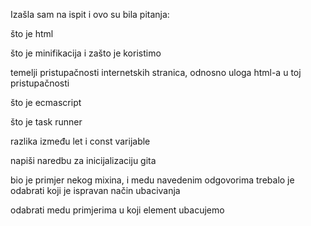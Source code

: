 Izašla sam na ispit i ovo su bila pitanja:

što je html

što je minifikacija i zašto je koristimo

temelji pristupačnosti internetskih stranica, odnosno uloga html-a u toj pristupačnosti

što je ecmascript

što je task runner

razlika između let i const varijable

napiši naredbu za inicijalizaciju gita

bio je primjer nekog mixina, i medu navedenim odgovorima trebalo je odabrati koji je ispravan način ubacivanja

odabrati medu primjerima u koji element ubacujemo <title>

medu primjerima odabrati koja od navedenih metoda nije za dohvaćanje elemenata u DOM-u

trebalo je kreirati audio element sa URL-om i kontrolama zvuka

odabrati primjer koji nije primjer svojstva HTML DOMa

odaberi element s kojim ubacujemo linijski css

ako želimo mijenjati boju linka kada prelazimo preko mišem, koji od navdenih primjera koristimo

koji od navedenih primjera nije petlja

koji od navedenih primjera nije ispravan identifikator varijabli

od navedenih primjera odaberi onaj s kojim importiramo funkciju u sass

odaberi ispravan primjer varijable u scss-u

koji od navedenih elemenata koristimo za navigaciju

koji element od navedenih koristimo kad želimo ubaciti nešto nevezano za sadržaj

odaberi element koji koristimo za ubacivanje uvodnog sadržaja

koja od metoda ne pripada životnom ciklusu komponente

true/false - javascript je OO jezik

true/false - js je funkcijski jezik

što je git

što je repozitorij

bio je zadatak s kojim u css-u treba napraviti element s proizvoljnim vrijednostima. Izgleda ovako

div {
border: none;
padding: 50px;
height: 200px;
width: 200px;
background-color: red;
border-top-right-radius: 100%;
border-bottom-left-radius: 100%;
}

28. zadatak u js-u kojem je trebalo definirati funkciju koja ce vratiti veci od dva broja. ako su brojevi jednaki, funckija vraca prvi broj. funkcija prima 2 parametra pa npr ako su parametri 1 i 2, vratit će 2..tako nešto

29. bio je zadatak gdje je trebalo unutar zadanog elementa s nekim id-jem ispisati trenutnu godinu (u js-u). ne sjecam se točno pitanja

30. trebalo je napisati naredbu s kojom bi instalirali paket algebra-library i editirali package.json

31. od primjera odaberi koji je ispravan kad želimo ubaciti props u komponentu. ne sjecam se tocno primjera

32. true/false - child komponenta moze i smije mijenjati parent komponentu

33. true/false - ne smijemo imati više elemenata <article> u dokumentu

nadam se da će ovom nekom pomoći :)
